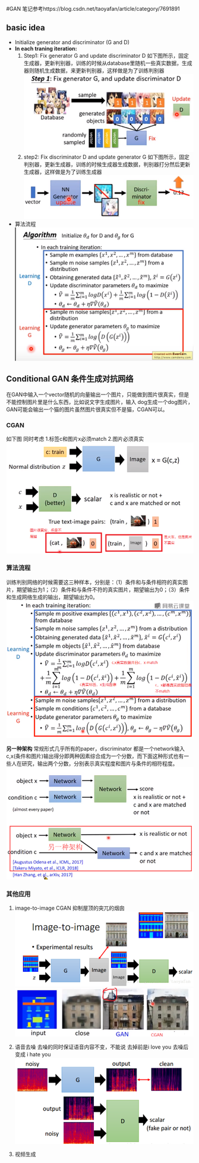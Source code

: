 #GAN
笔记参考https://blog.csdn.net/taoyafan/article/category/7691891
## basic idea
* Initialize generator and discriminator (G and D)
* **In each traning iteration:**
    1. Step1: Fix generator G and update discriminator D
    如下图所示，固定生成器，更新判别器，训练的时候从database里随机一些真实数据，生成器则随机生成数据，来更新判别器，这样做是为了训练判别器
    ![](imgs/GAN1.png)
    2. step2: Fix discriminator D and update generator G
    如下图所示，固定判别器，更新生成器，训练的时候生成器生成数据，判别器打分然后更新生成器，这样做是为了训练生成器
    ![](imgs/GAN2.png)
* 算法流程
  ![](imgs/GAN3.png)

## Conditional GAN 条件生成对抗网络
在GAN中输入一个vector随机的向量输出一个图片，只能做到图片很真实，但是不能控制图片里是什么东西，比如说文字生成图片，输入 dog生成一个dog图片，GAN可能会输出一个猫的图片虽然图片很真实但不是猫，CGAN可以。

### CGAN
如下图 同时考虑 1.标签c和图片x必须match 2.图片必须真实
![](imgs/CGAN1.png)

### 算法流程
训练判别网络的时候需要这三种样本，分别是：（1）条件和与条件相符的真实图片，期望输出为1；（2）条件和与条件不符的真实图片，期望输出为0；（3）条件和生成网络生成的输出，期望输出为0。
![](imgs/CGAN2.png)

**另一种架构**
常规形式几乎所有的paper，discriminator 都是一个network输入c,x(条件和图片)输出得分即两种因素综合成为一个分数，而下面这种形式也有一些人在研究，输出两个分数，分别表示真实程度和图片与条件的相符程度。
![](imgs/CGAN3.png)



### 其他应用
1. image-to-image
CGAN 抑制屋顶的突兀的烟囱
![](imgs/image-to-image.png)
![](imgs/image-to-image2.png)



2. 语音去噪
去噪的同时保证语音内容不变，不能说 去掉前是i love you  去噪后变成 i hate you   
![](imgs/语音去噪.png)

3. 视频生成
